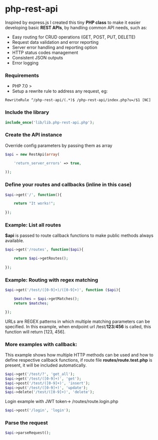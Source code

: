 # php-rest-api

Inspired by express.js I created this tiny **PHP class** to make it easier developing basic **REST APIs**, by handling common API needs, such as:

- Easy routing for CRUD operations (GET, POST, PUT, DELETE)
- Request data validation and error reporting
- Server error handling and reporting option
- HTTP status codes management
- Consistent JSON outputs
- Error logging

### Requirements
- PHP 7.0 >
- Setup a rewrite rule to address any request, eg:
```
RewriteRule ^/php-rest-api/(.*)$ /php-rest-api/index.php?u=/$1 [NC]
```

### Include the library
```php
include_once('lib/lib.php-rest-api.php');
```

### Create the API instance
Override config parameters by passing them as array
```php
$api = new RestApi(array(

    'return_server_errors' => true,
    
));
```

### Define your routes and callbacks (inline in this case)
```php
$api->get('/', function(){

    return "It works!";
    
});
```

### Example: List all routes
**$api** is passed to route callback functions to make public methods always available.
```php
$api->get('/routes', function($api){

    return $api->getRoutes();
    
});
```

### Example: Routing with regex matching
```php
$api->get('/test/([0-9]+)/([0-9]+)', function ($api){

    $matches = $api->getMatches();
    return $matches;

});
```
URLs are REGEX patterns in which multiple matching parameters can be specified. In this example, when endpoint url /test/**123**/**456** is called, this function will return [123, 456].

### More examples with callback:
This example shows how multiple HTTP methods can be used and how to define respective callback functions, if route file **routes/route.test.php** is present, it will be included automatically.
```php
$api->get('/test/?', 'get_all');
$api->get('/test/([0-9]+)', 'get');
$api->post('/test/([0-9]+)', 'insert');
$api->put('/test/([0-9]+)', 'update');
$api->delete('/test/([0-9]+)', 'delete');
```

Login example with JWT token-> /routes/route.login.php
```php
$api->post('/login', 'login');
```

### Parse the request
```php
$api->parseRequest();
```
